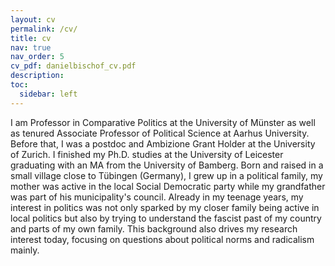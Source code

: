 ```yaml
---
layout: cv
permalink: /cv/
title: cv
nav: true
nav_order: 5
cv_pdf: danielbischof_cv.pdf
description: 
toc:
  sidebar: left
---
```


I am Professor in Comparative Politics at the University of Münster as well as tenured Associate Professor of Political Science at Aarhus University. Before that, I was a postdoc and Ambizione Grant Holder at the University of Zurich. I finished my Ph.D. studies at the University of Leicester graduating with an MA from the University of Bamberg. Born and raised in a small village close to Tübingen (Germany), I grew up in a political family, my mother was active in the local Social Democratic party while my grandfather was part of his municipality's council. Already in my teenage years, my interest in politics was not only sparked by my closer family being active in local politics but also by trying to understand the fascist past of my country and parts of my own family. This background also drives my research interest today, focusing on questions about political norms and radicalism mainly. 